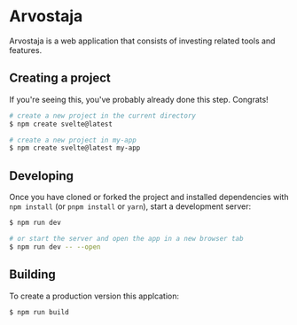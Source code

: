 # Arvostaja

Arvostaja is a web application that consists of investing related tools and features.

## Creating a project

If you're seeing this, you've probably already done this step. Congrats!

```bash
# create a new project in the current directory
$ npm create svelte@latest

# create a new project in my-app
$ npm create svelte@latest my-app
```

## Developing

Once you have cloned or forked the project and installed dependencies with `npm install` (or `pnpm install` or `yarn`), start a development server:

```bash
$ npm run dev

# or start the server and open the app in a new browser tab
$ npm run dev -- --open
```

## Building

To create a production version this applcation:

```bash
$ npm run build
```
